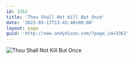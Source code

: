 ```yaml
---
id: 3362
title: 'Thou Shall Not Kill But Once'
date: '2023-03-17T13:45:40+00:00'
layout: page
guid: 'http://new.andydixon.com/?page_id=3362'
---
```


![Thou Shall Not Kill But Once](https://i0.wp.com/assets.g8x2.ldn.idrivee2-23.com/posters/Thou%20Shall%20Not%20Kill%20But%20Once%2001.jpg?w=1200&ssl=1 "Thou Shall Not Kill But Once")